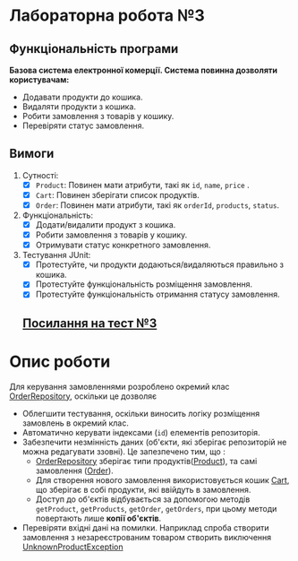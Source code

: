 # Лабораторна робота №3
 
## Функціональність програми

**Базова система електронної комерції. Система повинна дозволяти користувачам:**
- Додавати продукти до кошика.
- Видаляти продукти з кошика. 
- Робити замовлення з товарів у кошику.
- Перевіряти статус замовлення. 

## Вимоги

1. Сутності:
   - [x] `Product`: Повинен мати атрибути, такі як `id`, `name`, `price` .
   - [x] `Cart`: Повинен зберігати список продуктів.
   - [x] `Order`: Повинен мати атрибути, такі як `orderId`, `products`, `status`.
2. Функціональність:
   - [x] Додати/видалити продукт з кошика.
   - [x] Робити замовлення з товарів у кошику. 
   - [x] Отримувати статус конкретного замовлення.
3. Тестування JUnit:
   - [x] Протестуйте, чи продукти додаються/видаляються правильно з кошика.
   - [x] Протестуйте функціональність розміщення замовлення.
   - [x] Протестуйте функціональність отримання статусу замовлення. 

   ## [Посилання на тест №3](https://github.com/v1iper111/JavaCourseLabs/tree/main/src/test/java/com/sikalo/university/lab3)


# Опис роботи

Для керування замовленнями розроблено окремий клас [OrderRepository](OrderRepository.java), оскільки це дозволяє
   - Облегшити тестування, оскільки виносить логіку розміщення замовлень в окремий клас.
   - Автоматично керувати індексами (`id`) елементів репозиторія.
   - Забезпечити незмінність даних (об'єкти, які зберігає репозиторій не можна редагувати ззовні). Це запезпечено тим, що :
     - [OrderRepository](OrderRepository.java) зберігає типи продуктів([Product](Product.java)), та самі замовлення ([Order](Order.java)).
     - Для створення нового замовлення використовується кошик [Cart](Cart.java), що зберігає в собі продукти, які ввійдуть в замовлення.
     - Доступ до об'єктів відбувається за допомогою методів `getProduct`, `getProducts`, `getOrder`, `getOrders`, при цьому методи повертають лише **копії об'єктів**.
   - Перевіряти вхідні дані на помилки. Наприклад спроба створити замовлення з незареєстрованим товаром створить виключення [UnknownProductException](UnknownProductException.java)
